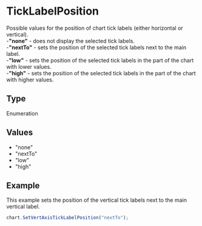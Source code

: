 # TickLabelPosition

Possible values for the position of chart tick labels (either horizontal or vertical).\
-**"none"** - does not display the selected tick labels.\
-**"nextTo"** - sets the position of the selected tick labels next to the main label.\
-**"low"** - sets the position of the selected tick labels in the part of the chart with lower values.\
-**"high"** - sets the position of the selected tick labels in the part of the chart with higher values.

## Type

Enumeration

## Values

- "none"
- "nextTo"
- "low"
- "high"


## Example

This example sets the position of the vertical tick labels next to the main vertical label.

```javascript editor-
chart.SetVertAxisTickLabelPosition("nextTo");
```
